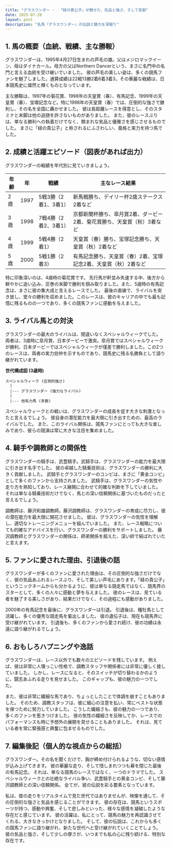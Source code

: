 ```yaml
---
title: "グラスワンダー -  「緑の貴公子」が魅せた、気品と強さ、そして悲劇"
date: 2025-07-20
layout: post
description: "名馬『グラスワンダー』の伝説と魅力を深堀り"
---
```


## 1. 馬の概要（血統、戦績、主な勝鞍）

グラスワンダーは、1995年4月27日生まれの芦毛の雄。父はメジロマックイーン、母はダイナカール。母方の父はNorthern Dancerという、まさに名門中の名門と言える血統を受け継いでいました。  彼の芦毛の美しい姿は、多くの競馬ファンを魅了しました。通算成績は22戦13勝2着6着3着3。その華麗な戦績は、日本競馬史に燦然と輝くものとなっています。

主な勝鞍は、1997年の菊花賞、1998年の天皇賞（春）、有馬記念、1999年の天皇賞（春）、宝塚記念など。特に1998年の天皇賞（春）では、圧倒的な強さで勝利し、その名を全国に轟かせました。  彼は長距離レースを得意とし、そのスタミナと末脚は他の追随を許さないものがありました。  また、彼のレースぶりは、単なる勝利への執着だけでなく、類まれな気品と優雅さを感じさせるものでした。  まさに「緑の貴公子」と称されるにふさわしい、風格と実力を持つ馬でした。


## 2. 成績と活躍エピソード（図表があれば出力）

グラスワンダーの戦績を年代別に見ていきましょう。


| 年齢 | 年   | 戦績                                                                | 主なレース結果                                                                                                      |
|------|-----|---------------------------------------------------------------------|-------------------------------------------------------------------------------------------------------------------|
| 2歳   | 1997 | 5戦3勝（2着1、3着1）                                                  | 新馬戦勝ち、デイリー杯2歳ステークス2着など                                                                                  |
| 3歳   | 1998 | 7戦4勝（2着2、3着1）                                                  | 京都新聞杯勝ち、皐月賞2着、ダービー2着、菊花賞勝ち、天皇賞（秋）3着など                                                    |
| 4歳   | 1999 | 5戦4勝（2着1）                                                     | 天皇賞（春）勝ち、宝塚記念勝ち、天皇賞（秋）2着など                                                                      |
| 5歳   | 2000 | 5戦1勝（2着3）                                                     | 有馬記念勝ち、天皇賞（春）2着、宝塚記念2着、天皇賞（秋）2着など                                                        |


特に印象深いのは、4歳時の菊花賞です。  先行馬が軒並み失速する中、後方から鮮やかに追い込み、圧巻の末脚で勝利を掴み取りました。また、5歳時の有馬記念は、まさに彼の集大成と言えるレースでした。  最後の直線で、ライバルを突き放し、堂々の勝利を収めました。このレースは、彼のキャリアの中でも最も記憶に残るものの一つであり、多くの競馬ファンに感動を与えました。


## 3. ライバル馬との対決

グラスワンダーの最大のライバルは、間違いなくスペシャルウィークでした。  両者は、3歳時に皐月賞、日本ダービーで激突。皐月賞ではスペシャルウィークが勝利、日本ダービーではスペシャルウィークが僅差で勝利しました。この2つのレースは、両者の実力伯仲を示すものであり、競馬史に残る名勝負として語り継がれています。

**世代構成図 (3歳時)**

```
スペシャルウィーク (圧倒的強さ)
  |
  |--- グラスワンダー (強力なライバル)
  |
  |--- 他有力馬 (多数)
```

スペシャルウィークとの戦いは、グラスワンダーの成長を促す大きな刺激となったと言えるでしょう。  彼自身の潜在能力を最大限に引き出すための、最高のライバルでした。  また、このライバル関係は、競馬ファンにとっても大きな楽しみであり、彼らの競演は常に大きな注目を集めました。


## 4. 騎手や調教師との関係性

グラスワンダーの騎手は、武豊騎手。武騎手は、グラスワンダーの能力を最大限に引き出す名手でした。  彼の卓越した騎乗技術は、グラスワンダーの勝利に大きく貢献しました。  武騎手とグラスワンダーのコンビは、まさに「黄金コンビ」として多くのファンから支持されました。  武騎手は、グラスワンダーの気性や走り方を熟知しており、レース展開に合わせて的確な判断を下していました。  それは単なる騎乗技術だけでなく、馬との深い信頼関係に基づいたものだったと言えるでしょう。

調教師は、藤沢和雄調教師。藤沢調教師は、グラスワンダーの育成に尽力し、彼の潜在能力を最大限に開花させました。  彼は、グラスワンダーの気性を理解し、適切なトレーニングメニューを組んでいました。  また、レース戦略についても的確なアドバイスを行い、グラスワンダーの勝利をサポートしました。  藤沢調教師とグラスワンダーの関係は、師弟関係を超えた、深い絆で結ばれていたと言えます。


## 5. ファンに愛された理由、引退後の話

グラスワンダーが多くのファンに愛された理由は、その圧倒的な強さだけでなく、彼の気品あふれるレースぶり、そして美しい芦毛にあります。「緑の貴公子」というニックネームからも分かるように、彼は単なる競走馬ではなく、競馬界のスターとして、多くの人々に感動と夢を与えました。  彼のレースは、見ている者を魅了する美しさがあり、結果だけでなく、その過程にも感動がありました。

2000年の有馬記念を最後に、グラスワンダーは引退。  引退後は、種牡馬として活躍し、多くの優秀な競走馬を輩出しました。  彼の遺伝子は、現在も競馬界に受け継がれています。  引退後も、多くのファンから愛され続け、彼の功績は永遠に語り継がれるでしょう。


## 6. おもしろハプニングや逸話

グラスワンダーは、レース以外でも数々のエピソードを残しています。  例えば、彼は非常に人懐っこい性格で、調教スタッフや関係者には非常に優しく接していました。  しかし、レースになると、そのスイッチが切り替わるかのように、闘志あふれる走りを見せました。  このギャップも、彼の魅力の一つでした。

また、彼は非常に繊細な馬であり、ちょっとしたことで体調を崩すこともありました。  そのため、調教スタッフは、彼に細心の注意を払い、常にベストな状態を保つために努力していました。  こうした繊細さも、彼の魅力の一つであり、多くのファンを惹きつけました。  彼の気性の繊細さを反映してか、レースでのパフォーマンスも時に予想外の展開を見せることもありました。  それは、見ている者を常に緊張感と興奮に包ませるものでした。


## 7. 編集後記（個人的な視点からの総括）

グラスワンダー。その名を聞くだけで、胸が締め付けられるような、切ない感情が込み上げてきます。  彼の華麗な走り、そして惜しまれつつも幕を閉じた最後の有馬記念。  それは、単なる競馬のレースではなく、一つのドラマでした。  スペシャルウィークとの壮絶なライバル争い、武豊騎手との黄金コンビ、そして藤沢調教師との深い信頼関係。  全てが、彼の伝説を彩る要素となっています。

私は、彼の走りをリアルタイムで見た世代ではありませんが、映像を通して、その圧倒的な強さと気品を感じることができます。  彼の存在は、競馬というスポーツが持つ、感動や興奮、そして悲しみといった、様々な感情を凝縮したような存在だと感じています。  彼の活躍は、私にとって、競馬の魅力を再認識させてくれる、大きなきっかけとなりました。  そして、彼の伝説は、これからも多くの競馬ファンに語り継がれ、新たな世代へと受け継がれていくことでしょう。  彼の気品と強さ、そして少しの儚さが、いつまでも私の心に残り続ける、特別な存在です。
